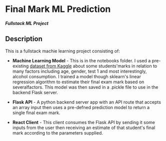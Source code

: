 # Final Mark ML Prediction
#### *Fullstack ML Project*
 
 
## Description

This is a fullstack machie learning project consisting of:
* **Machine Learning Model** - This is in the notebooks folder. I used a pre-existing [dataset from Kaggle](https://www.kaggle.com/uciml/student-alcohol-consumption) about some students'marks in relation to many factors including age, gender, test 1 and most interestingly, alcohol consumption. I trained a model though sklearn's linear regression algorithm to estimate their final exam mark based on severalfactors. This model was then saved in a .pickle file to use in the backend Flask server.

* **Flask API** - A python backend server app with an API route that accepts an array input then uses a pre-defned prediction model to return a single final exam mark.

* **React Client** - This client consumes the Flask API by sending it some inputs from the user then receiving an estimate of that student's final mark according to the parameters supplied.
